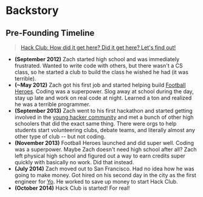 # Backstory

## Pre-Founding Timeline

> [Hack Club: How did it get here? Did it get here? Let's find out!](http://vignette3.wikia.nocookie.net/bojackhorseman/images/f/f2/HSACWDTK%3FDTKT%3FLFO%21%21.png/revision/latest?cb=20150720050503)

- **(September 2012)** Zach started high school and was immediately frustrated. Wanted to write code with others, but there wasn't a CS class, so he started a club to build the class he wished he had (it was terrible).
- **(~May 2012)** Zach got his first job and started helping build [Football Heroes](http://run-games.com/footballheroes/). Coding was a superpower. Slog away at school during the day, stay up late and work on real code at night. Learned a ton and realized he was a terrible programmer.
- **(September 2013)** Zach went to his first hackathon and started getting involved in the [young hacker community](https://web.archive.org/web/20170315211514/https://www.facebookstories.com/stories/112524/hs-hackers) and met a bunch of other high schoolers that did the exact same thing. There were orgs to help students start volunteering clubs, debate teams, and literally almost any other type of club -- but not coding.
- **(November 2013)** Football Heroes launched and did super well. Coding was a superpower. Maybe Zach doesn't need high school after all? Zach left physical high school and figured out a way to earn credits super quickly with basically no work. Did that instead.
- **(July 2014)** Zach moved out to San Francisco. Had no idea how he was going to make money. Got hired on his second day in the city as the first engineer for [Yo](https://en.wikipedia.org/wiki/Yo_(app)). He worked to save up money to start Hack Club.
- **(October 2014)** Hack Club is started! For real!
